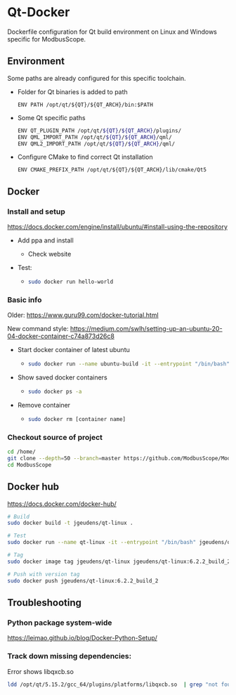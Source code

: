 # Qt-Docker
Dockerfile configuration for Qt build environment on Linux and Windows specific for ModbusScope.

## Environment

Some paths are already configured for this specific toolchain.

* Folder for Qt binaries is added to path

  `ENV PATH /opt/qt/${QT}/${QT_ARCH}/bin:$PATH`

* Some Qt specific paths

  ```bash
  ENV QT_PLUGIN_PATH /opt/qt/${QT}/${QT_ARCH}/plugins/
  ENV QML_IMPORT_PATH /opt/qt/${QT}/${QT_ARCH}/qml/
  ENV QML2_IMPORT_PATH /opt/qt/${QT}/${QT_ARCH}/qml/
  ```

* Configure CMake to find correct Qt installation

  `ENV CMAKE_PREFIX_PATH /opt/qt/${QT}/${QT_ARCH}/lib/cmake/Qt5`

## Docker

### Install and setup

https://docs.docker.com/engine/install/ubuntu/#install-using-the-repository

* Add ppa and install

  * Check website

* Test:

  * ```bash
    sudo docker run hello-world
    ```

### Basic info

Older: https://www.guru99.com/docker-tutorial.html

New command style: https://medium.com/swlh/setting-up-an-ubuntu-20-04-docker-container-c74a873d26c8

* Start docker container of latest ubuntu

  * ```bash
    sudo docker run --name ubuntu-build -it --entrypoint "/bin/bash" ubuntu:22.04
    ```

* Show saved docker containers

  * ```bash
    sudo docker ps -a
    ```

* Remove container
  
  * ```bash
    sudo docker rm [container name]
    ```

### Checkout source of project

```bash
cd /home/
git clone --depth=50 --branch=master https://github.com/ModbusScope/ModbusScope.git ModbusScope
cd ModbusScope
```

## Docker hub

https://docs.docker.com/docker-hub/

```bash
# Build
sudo docker build -t jgeudens/qt-linux .

# Test
sudo docker run --name qt-linux -it --entrypoint "/bin/bash" jgeudens/qt-linux

# Tag
sudo docker image tag jgeudens/qt-linux jgeudens/qt-linux:6.2.2_build_2

# Push with version tag
sudo docker push jgeudens/qt-linux:6.2.2_build_2

```

## Troubleshooting

### Python package system-wide

https://leimao.github.io/blog/Docker-Python-Setup/

### Track down missing dependencies:

Error shows libqxcb.so

```bash
ldd /opt/qt/5.15.2/gcc_64/plugins/platforms/libqxcb.so  | grep "not found"
```
